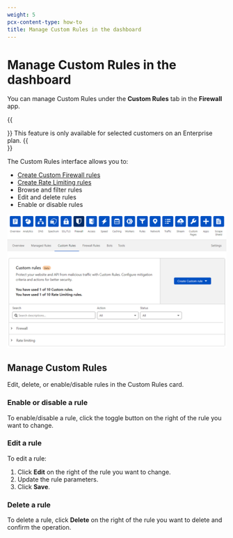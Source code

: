 ```yaml
---
weight: 5
pcx-content-type: how-to
title: Manage Custom Rules in the dashboard
---
```


# Manage Custom Rules in the dashboard

You can manage Custom Rules under the **Custom Rules** tab in the **Firewall** app.

{{<Aside type="warning" header="Important">}}
This feature is only available for selected customers on an Enterprise plan.
{{</Aside>}}

The Custom Rules interface allows you to:

- [Create Custom Firewall rules](/waf/custom-rules/custom-firewall/create-dashboard/)
- [Create Rate Limiting rules](/waf/custom-rules/rate-limiting/create-dashboard/)
- Browse and filter rules
- Edit and delete rules
- Enable or disable rules

![Custom Rules tab](../images/custom-rules/custom-rules-tab.png)

## Manage Custom Rules

Edit, delete, or enable/disable rules in the Custom Rules card.

### Enable or disable a rule

To enable/disable a rule, click the toggle button on the right of the rule you want to change.

### Edit a rule

To edit a rule:

1.  Click **Edit** on the right of the rule you want to change.
2.  Update the rule parameters.
3.  Click **Save**.

### Delete a rule

To delete a rule, click **Delete** on the right of the rule you want to delete and confirm the operation.
